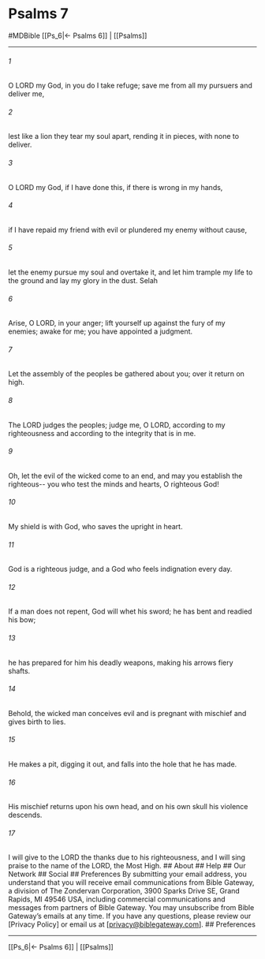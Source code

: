 # Psalms 7
#MDBible
[[Ps_6|← Psalms 6]] | [[Psalms]]

***


###### 1 
O LORD my God, in you do I take refuge; save me from all my pursuers and deliver me, 

###### 2 
lest like a lion they tear my soul apart, rending it in pieces, with none to deliver. 

###### 3 
O LORD my God, if I have done this, if there is wrong in my hands, 

###### 4 
if I have repaid my friend with evil or plundered my enemy without cause, 

###### 5 
let the enemy pursue my soul and overtake it, and let him trample my life to the ground and lay my glory in the dust. Selah 

###### 6 
Arise, O LORD, in your anger; lift yourself up against the fury of my enemies; awake for me; you have appointed a judgment. 

###### 7 
Let the assembly of the peoples be gathered about you; over it return on high. 

###### 8 
The LORD judges the peoples; judge me, O LORD, according to my righteousness and according to the integrity that is in me. 

###### 9 
Oh, let the evil of the wicked come to an end, and may you establish the righteous-- you who test the minds and hearts, O righteous God! 

###### 10 
My shield is with God, who saves the upright in heart. 

###### 11 
God is a righteous judge, and a God who feels indignation every day. 

###### 12 
If a man does not repent, God will whet his sword; he has bent and readied his bow; 

###### 13 
he has prepared for him his deadly weapons, making his arrows fiery shafts. 

###### 14 
Behold, the wicked man conceives evil and is pregnant with mischief and gives birth to lies. 

###### 15 
He makes a pit, digging it out, and falls into the hole that he has made. 

###### 16 
His mischief returns upon his own head, and on his own skull his violence descends. 

###### 17 
I will give to the LORD the thanks due to his righteousness, and I will sing praise to the name of the LORD, the Most High. ## About ## Help ## Our Network ## Social ## Preferences By submitting your email address, you understand that you will receive email communications from Bible Gateway, a division of The Zondervan Corporation, 3900 Sparks Drive SE, Grand Rapids, MI 49546 USA, including commercial communications and messages from partners of Bible Gateway. You may unsubscribe from Bible Gateway&rsquo;s emails at any time. If you have any questions, please review our [Privacy Policy] or email us at [privacy@biblegateway.com]. ## Preferences

***

[[Ps_6|← Psalms 6]] | [[Psalms]]
